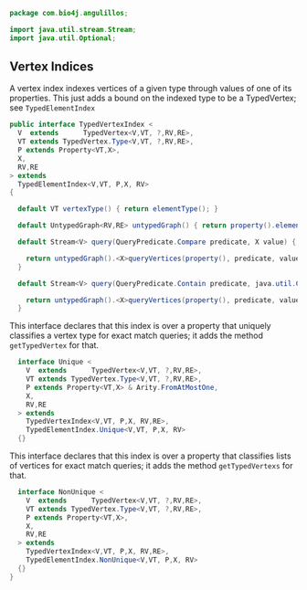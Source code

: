 
```java
package com.bio4j.angulillos;

import java.util.stream.Stream;
import java.util.Optional;
```


## Vertex Indices

A vertex index indexes vertices of a given type through values of one of its properties. This just adds a bound on the indexed type to be a TypedVertex; see `TypedElementIndex`


```java
public interface TypedVertexIndex <
  V  extends      TypedVertex<V,VT, ?,RV,RE>,
  VT extends TypedVertex.Type<V,VT, ?,RV,RE>,
  P extends Property<VT,X>,
  X,
  RV,RE
> extends
  TypedElementIndex<V,VT, P,X, RV>
{

  default VT vertexType() { return elementType(); }

  default UntypedGraph<RV,RE> untypedGraph() { return property().elementType().graph().raw(); }

  default Stream<V> query(QueryPredicate.Compare predicate, X value) {

    return untypedGraph().<X>queryVertices(property(), predicate, value).map( vertexType()::fromRaw );
  }

  default Stream<V> query(QueryPredicate.Contain predicate, java.util.Collection<X> values) {

    return untypedGraph().<X>queryVertices(property(), predicate, values).map( vertexType()::fromRaw );
  }
```

This interface declares that this index is over a property that uniquely classifies a vertex type for exact match queries; it adds the method `getTypedVertex` for that.

```java
  interface Unique <
    V  extends      TypedVertex<V,VT, ?,RV,RE>,
    VT extends TypedVertex.Type<V,VT, ?,RV,RE>,
    P extends Property<VT,X> & Arity.FromAtMostOne,
    X,
    RV,RE
  > extends
    TypedVertexIndex<V,VT, P,X, RV,RE>,
    TypedElementIndex.Unique<V,VT, P,X, RV>
  {}
```

This interface declares that this index is over a property that classifies lists of vertices for exact match queries; it adds the method `getTypedVertexs` for that.

```java
  interface NonUnique <
    V  extends      TypedVertex<V,VT, ?,RV,RE>,
    VT extends TypedVertex.Type<V,VT, ?,RV,RE>,
    P extends Property<VT,X>,
    X,
    RV,RE
  > extends
    TypedVertexIndex<V,VT, P,X, RV,RE>,
    TypedElementIndex.NonUnique<V,VT, P,X, RV>
  {}
}

```




[test/java/com/bio4j/angulillos/Twitter.java]: ../../../../../test/java/com/bio4j/angulillos/Twitter.java.md
[test/java/com/bio4j/angulillos/TwitterGraphTestSuite.java]: ../../../../../test/java/com/bio4j/angulillos/TwitterGraphTestSuite.java.md
[main/java/com/bio4j/angulillos/TypedElement.java]: TypedElement.java.md
[main/java/com/bio4j/angulillos/Arity.java]: Arity.java.md
[main/java/com/bio4j/angulillos/UntypedGraphSchema.java]: UntypedGraphSchema.java.md
[main/java/com/bio4j/angulillos/AnyElementType.java]: AnyElementType.java.md
[main/java/com/bio4j/angulillos/UntypedGraph.java]: UntypedGraph.java.md
[main/java/com/bio4j/angulillos/TypedEdgeIndex.java]: TypedEdgeIndex.java.md
[main/java/com/bio4j/angulillos/Labeled.java]: Labeled.java.md
[main/java/com/bio4j/angulillos/TypedVertex.java]: TypedVertex.java.md
[main/java/com/bio4j/angulillos/TypedEdge.java]: TypedEdge.java.md
[main/java/com/bio4j/angulillos/TypedVertexIndex.java]: TypedVertexIndex.java.md
[main/java/com/bio4j/angulillos/conversions.java]: conversions.java.md
[main/java/com/bio4j/angulillos/TypedVertexQuery.java]: TypedVertexQuery.java.md
[main/java/com/bio4j/angulillos/QueryPredicate.java]: QueryPredicate.java.md
[main/java/com/bio4j/angulillos/AnyEdgeType.java]: AnyEdgeType.java.md
[main/java/com/bio4j/angulillos/TypedGraph.java]: TypedGraph.java.md
[main/java/com/bio4j/angulillos/AnyProperty.java]: AnyProperty.java.md
[main/java/com/bio4j/angulillos/AnyVertexType.java]: AnyVertexType.java.md
[main/java/com/bio4j/angulillos/TypedElementIndex.java]: TypedElementIndex.java.md
[main/java/com/bio4j/angulillos/Property.java]: Property.java.md